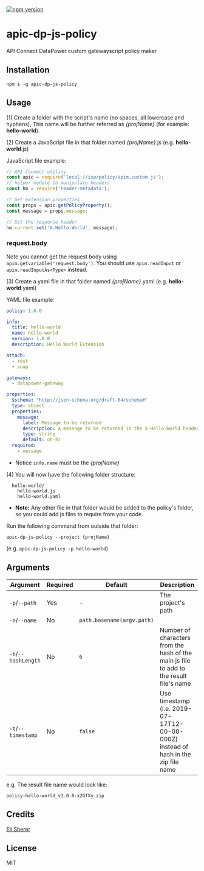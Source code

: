 [![npm version](https://badge.fury.io/js/apic-dp-js-policy.svg)](https://badge.fury.io/js/apic-dp-js-policy)

# apic-dp-js-policy

API Connect DataPower custom gatewayscript policy maker

## Installation

```
npm i -g apic-dp-js-policy
```

## Usage

(1) Create a folder with the script's name (no spaces, all lowercase and hyphens), This name will be further referred as _{projName}_ (for example: **hello-world**).

(2) Create a JavaScript file in that folder named _{projName}_.js (e.g. **hello-world**.js)

JavaScript file example:
```js
// API Connect utility
const apic = require('local://isp/policy/apim.custom.js');
// helper module to manipulate headers
const hm = require('header-metadata');

// Get extension properties
const props = apic.getPolicyProperty();
const message = props.message;

// Set the response header
hm.current.set('X-Hello-World', message);
```
### request.body

Note you cannot get the request body using `apim.getvariable('request.body')`. You should use `apim.readInput` or `apim.readInputAs<Type>` instead.


(3) Create a yaml file in that folder named _{projName}_.yaml  (e.g. **hello-world**.yaml)

YAML file example:
```yaml
policy: 1.0.0

info:
  title: hello-world
  name: hello-world
  version: 1.0.0
  description: Hello World Extension

attach:
  - rest
  - soap

gateways:
  - datapower-gateway

properties:
  $schema: "http://json-schema.org/draft-04/schema#"
  type: object
  properties:
    message:
      label: Message to be returned
      description: A message to be returned in the X-Hello-World header
      type: string
      default: oh-hi
  required:
    - message
```

* Notice `info.name` must be the _{projName}_


(4) You will now have the following folder structure:
```
  hello-world/
    hello-world.js
    hello-world.yaml
```

* **Note:** Any other file in that folder would be added to the policy's folder, so you could add js files to require from your code.

Run the following command from outside that folder:
```
apic-dp-js-policy --project {projName}
```

(e.g. `apic-dp-js-policy -p hello-world`)

## Arguments

|Argument     |Required|Default|Description
|-------------|--------|-------|-----------
|`-p`/`--path`|Yes     |   -   |The project's path
|`-n`/`--name`|No      |`path.basename(argv.path)`|
|`-h`/`--hashLength`|No      | `6` | Number of characters from the hash of the main js file to add to the result file's name
|`-t`/`--timestamp`|No      |`false`| Use timestamp (i.e. 2019-07-17T12-00-00-000Z) instead of hash in the zip file name


e.g. The result file name would look like:
```
policy-hello-world_v1.0.0-x2GTXy.zip
```

## Credits

[Eli Sherer](https://github.com/elisherer)

## License

MIT